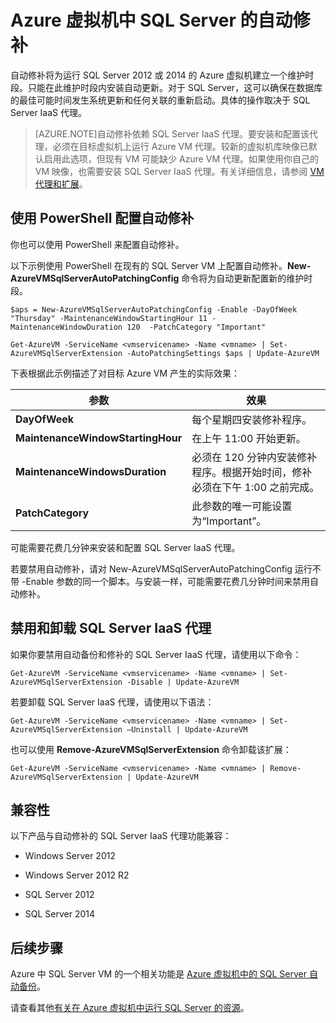 <properties 
   pageTitle="Azure 虚拟机中 SQL Server 的自动修补"
   description="介绍 Azure 中运行的 SQL Server 虚拟机的自动修补功能。"
   services="virtual-machines"
   documentationCenter="na"
   authors="rothja"
   manager="jeffreyg"
   editor="monicar" />
<tags 
   ms.service="virtual-machines"
   ms.date="08/05/2015"
   wacn.date="09/18/2015" />

# Azure 虚拟机中 SQL Server 的自动修补

自动修补将为运行 SQL Server 2012 或 2014 的 Azure 虚拟机建立一个维护时段。只能在此维护时段内安装自动更新。对于 SQL Server，这可以确保在数据库的最佳可能时间发生系统更新和任何关联的重新启动。具体的操作取决于 SQL Server IaaS 代理。

>[AZURE.NOTE]自动修补依赖 SQL Server IaaS 代理。要安装和配置该代理，必须在目标虚拟机上运行 Azure VM 代理。较新的虚拟机库映像已默认启用此选项，但现有 VM 可能缺少 Azure VM 代理。如果使用你自己的 VM 映像，也需要安装 SQL Server IaaS 代理。有关详细信息，请参阅 [VM 代理和扩展](http://azure.microsoft.com/blog/2014/04/15/vm-agent-and-extensions-part-2/)。

## 使用 PowerShell 配置自动修补

你也可以使用 PowerShell 来配置自动修补。

以下示例使用 PowerShell 在现有的 SQL Server VM 上配置自动修补。**New-AzureVMSqlServerAutoPatchingConfig** 命令将为自动更新配置新的维护时段。

    $aps = New-AzureVMSqlServerAutoPatchingConfig -Enable -DayOfWeek "Thursday" -MaintenanceWindowStartingHour 11 -MaintenanceWindowDuration 120  -PatchCategory "Important"
    
    Get-AzureVM -ServiceName <vmservicename> -Name <vmname> | Set-AzureVMSqlServerExtension -AutoPatchingSettings $aps | Update-AzureVM

下表根据此示例描述了对目标 Azure VM 产生的实际效果：

|参数|效果|
|---|---|
|**DayOfWeek**|每个星期四安装修补程序。|
|**MaintenanceWindowStartingHour**|在上午 11:00 开始更新。|
|**MaintenanceWindowsDuration**|必须在 120 分钟内安装修补程序。根据开始时间，修补必须在下午 1:00 之前完成。|
|**PatchCategory**|此参数的唯一可能设置为“Important”。|

可能需要花费几分钟来安装和配置 SQL Server IaaS 代理。

若要禁用自动修补，请对 New-AzureVMSqlServerAutoPatchingConfig 运行不带 -Enable 参数的同一个脚本。与安装一样，可能需要花费几分钟时间来禁用自动修补。

## 禁用和卸载 SQL Server IaaS 代理

如果你要禁用自动备份和修补的 SQL Server IaaS 代理，请使用以下命令：

    Get-AzureVM -ServiceName <vmservicename> -Name <vmname> | Set-AzureVMSqlServerExtension -Disable | Update-AzureVM

若要卸载 SQL Server IaaS 代理，请使用以下语法：

    Get-AzureVM -ServiceName <vmservicename> -Name <vmname> | Set-AzureVMSqlServerExtension –Uninstall | Update-AzureVM

也可以使用 **Remove-AzureVMSqlServerExtension** 命令卸载该扩展：

    Get-AzureVM -ServiceName <vmservicename> -Name <vmname> | Remove-AzureVMSqlServerExtension | Update-AzureVM

## 兼容性

以下产品与自动修补的 SQL Server IaaS 代理功能兼容：

- Windows Server 2012

- Windows Server 2012 R2

- SQL Server 2012

- SQL Server 2014

## 后续步骤

Azure 中 SQL Server VM 的一个相关功能是 [Azure 虚拟机中的 SQL Server 自动备份](/documentation/articles/virtual-machines-sql-server-automated-backup)。

请查看其他[有关在 Azure 虚拟机中运行 SQL Server 的资源](/documentation/articles/virtual-machines-sql-server-infrastructure-services)。

<!---HONumber=70-->